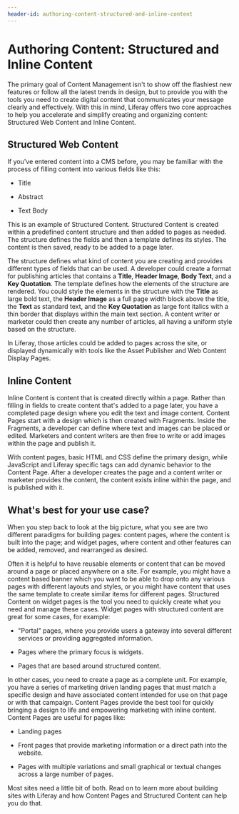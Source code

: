 ```yaml
---
header-id: authoring-content-structured-and-inline-content
---
```


# Authoring Content: Structured and Inline Content

The primary goal of Content Management isn't to show off the flashiest new 
features or follow all the latest trends in design, but to provide you with the
tools you need to create digital content that communicates your message clearly
and effectively. With this in mind, Liferay offers two core approaches to help
you accelerate and simplify creating and organizing content: Structured Web
Content and Inline Content.

## Structured Web Content

If you've entered content into a CMS before, you may be familiar with the
process of filling content into various fields like this:

-  Title

-  Abstract

-  Text Body

This is an example of Structured Content. Structured Content is created within 
a predefined content structure and then added to pages as needed. The structure 
defines the fields and then a template defines its styles. The content is then 
saved, ready to be added to a page later.

The structure defines what kind of content you are creating and provides 
different types of fields that can be used. A developer could create a format
for publishing articles that contains a **Title**, **Header Image**, **Body 
Text**, and a **Key Quotation**. The template defines how the elements of the 
structure are rendered. You could style the elements in the structure with the 
**Title** as large bold text, the **Header Image** as a full page width block 
above the title, the **Text** as standard text, and the **Key Quotation** as 
large font italics with a thin border that displays within the main text 
section. A content writer or marketer could then create any number of articles, 
all having a uniform style based on the structure.

In Liferay, those articles could be added to pages across the site, or 
displayed dynamically with tools like the Asset Publisher and Web Content 
Display Pages.

## Inline Content

Inline Content is content that is created directly within a page. Rather than 
filling in fields to create content that's added to a page later, you have
a completed page design where you edit the text and image content. Content
Pages start with a design which is then created with Fragments. Inside the
Fragments, a developer can define where text and images can be placed or
edited. Marketers and content writers are then free to write or add images
within the page and publish it.

With content pages, basic HTML and CSS define the primary design, while 
JavaScript and Liferay specific tags can add dynamic behavior to the Content 
Page. After a developer creates the page and a content writer or marketer 
provides the content, the content exists inline within the page, and is 
published with it.

## What's best for your use case?

When you step back to look at the big picture, what you see are two different 
paradigms for building pages: content pages, where the content is built into 
the page; and widget pages, where content and other features can be added, 
removed, and rearranged as desired.

Often it is helpful to have reusable elements or content that can be moved 
around a page or placed anywhere on a site. For example, you might have a 
content based banner which you want to be able to drop onto any various pages 
with different layouts and styles, or you might have content that uses the same
template to create similar items for different pages. Structured Content on
widget pages is the tool you need to quickly create what you need and manage
these cases. Widget pages with structured content are great for some cases, for
example:

*  "Portal" pages, where you provide users a gateway into several 
    different services or providing aggregated information.

*  Pages where the primary focus is widgets.

*  Pages that are based around structured content.

In other cases, you need to create a page as a complete unit. For example, you 
have a series of marketing driven landing pages that must match a specific
design and have associated content intended for use on that page or with that
campaign. Content Pages provide the best tool for quickly bringing a design to
life and empowering marketing with inline content. Content Pages are useful for
pages like:

*  Landing pages

*  Front pages that provide marketing information or a direct path into the 
   website.

*  Pages with multiple variations and small graphical or textual 
   changes across a large number of pages.

Most sites need a little bit of both. Read on to learn more about building
sites with Liferay and how Content Pages and Structured Content can help you
do that.
